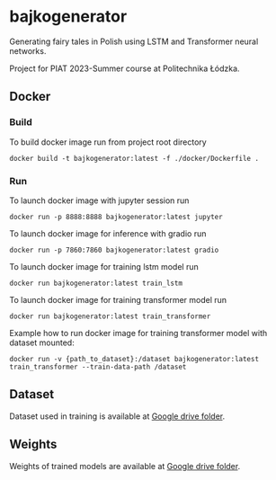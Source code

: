 # bajkogenerator

Generating fairy tales in Polish using LSTM and Transformer neural networks.

Project for PIAT 2023-Summer course at Politechnika Łódzka. 

## Docker

### Build
To build docker image run from project root directory
```
docker build -t bajkogenerator:latest -f ./docker/Dockerfile .
```

### Run
To launch docker image with jupyter session run 
```
docker run -p 8888:8888 bajkogenerator:latest jupyter
```

To launch docker image for inference with gradio run 
```
docker run -p 7860:7860 bajkogenerator:latest gradio
```

To launch docker image for training lstm model run 
```
docker run bajkogenerator:latest train_lstm
```

To launch docker image for training transformer model run 
```
docker run bajkogenerator:latest train_transformer
```

Example how to run docker image for training transformer model with dataset mounted:
```
docker run -v {path_to_dataset}:/dataset bajkogenerator:latest train_transformer --train-data-path /dataset
```

## Dataset

Dataset used in training is available at [Google drive folder](https://drive.google.com/drive/folders/1BxkEWUUNQN78A1AG-pTnqGR7C6XXJhAr).

## Weights

Weights of trained models are available at [Google drive folder](https://drive.google.com/drive/folders/19mm4wb00qa2q-Km5ceEuahpGMi-QNb9f).